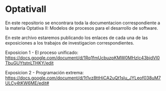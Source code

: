 # OptativaII

En este repositorio se encontrara toda la documentacion correspondiente a la materia Optativa II: Modelos de procesos para el desarrollo de software.

 En este archivo estaremos publicando los enlaces de cada una de las exposiciones a los trabajos de investigacion correspondientes.
 
 
 Exposicion 1 - El proceso unificado:  https://docs.google.com/document/d/1Rq1fmUcbuzpKMW0MHzIc43bjdVl0TbuGUYtstnLTHKY/edit
 
 Exposicion 2 - Programación extrema: https://docs.google.com/document/d/1t1vz8ttHiCA2uQt1sIu_JYLeof038uM7ULCy4tKW6ME/edit#
